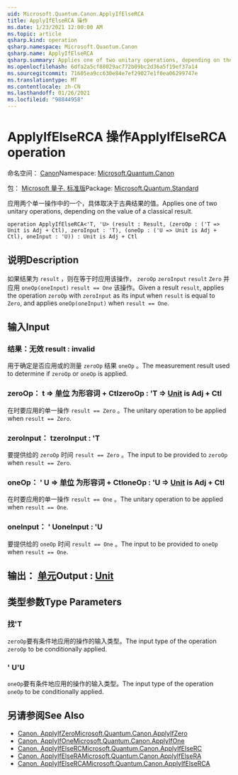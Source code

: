 ```yaml
---
uid: Microsoft.Quantum.Canon.ApplyIfElseRCA
title: ApplyIfElseRCA 操作
ms.date: 1/23/2021 12:00:00 AM
ms.topic: article
qsharp.kind: operation
qsharp.namespace: Microsoft.Quantum.Canon
qsharp.name: ApplyIfElseRCA
qsharp.summary: Applies one of two unitary operations, depending on the value of a classical result.
ms.openlocfilehash: 6dfa2a5cf88029ac772b09bc2d36a5f19ef37a14
ms.sourcegitcommit: 71605ea9cc630e84e7ef29027e1f0ea06299747e
ms.translationtype: MT
ms.contentlocale: zh-CN
ms.lasthandoff: 01/26/2021
ms.locfileid: "98844958"
---
```

# <a name="applyifelserca-operation"></a><span data-ttu-id="da1b0-102">ApplyIfElseRCA 操作</span><span class="sxs-lookup"><span data-stu-id="da1b0-102">ApplyIfElseRCA operation</span></span>

<span data-ttu-id="da1b0-103">命名空间： [Canon](xref:Microsoft.Quantum.Canon)</span><span class="sxs-lookup"><span data-stu-id="da1b0-103">Namespace: [Microsoft.Quantum.Canon](xref:Microsoft.Quantum.Canon)</span></span>

<span data-ttu-id="da1b0-104">包： [Microsoft 量子. 标准版](https://nuget.org/packages/Microsoft.Quantum.Standard)</span><span class="sxs-lookup"><span data-stu-id="da1b0-104">Package: [Microsoft.Quantum.Standard](https://nuget.org/packages/Microsoft.Quantum.Standard)</span></span>


<span data-ttu-id="da1b0-105">应用两个单一操作中的一个，具体取决于古典结果的值。</span><span class="sxs-lookup"><span data-stu-id="da1b0-105">Applies one of two unitary operations, depending on the value of a classical result.</span></span>

```qsharp
operation ApplyIfElseRCA<'T, 'U> (result : Result, (zeroOp : ('T => Unit is Adj + Ctl), zeroInput : 'T), (oneOp : ('U => Unit is Adj + Ctl), oneInput : 'U)) : Unit is Adj + Ctl
```


## <a name="description"></a><span data-ttu-id="da1b0-106">说明</span><span class="sxs-lookup"><span data-stu-id="da1b0-106">Description</span></span>

<span data-ttu-id="da1b0-107">如果结果为 `result` ，则在等于时应用该操作， `zeroOp` `zeroInput` `result` `Zero` 并应用 `oneOp(oneInput)` `result == One` 该操作。</span><span class="sxs-lookup"><span data-stu-id="da1b0-107">Given a result `result`, applies the operation `zeroOp` with `zeroInput` as its input when `result` is equal to `Zero`, and applies `oneOp(oneInput)` when `result == One`.</span></span>

## <a name="input"></a><span data-ttu-id="da1b0-108">输入</span><span class="sxs-lookup"><span data-stu-id="da1b0-108">Input</span></span>

### <a name="result--__invalidresult__"></a><span data-ttu-id="da1b0-109">结果：__无效 <Result>__</span><span class="sxs-lookup"><span data-stu-id="da1b0-109">result : __invalid<Result>__</span></span>

<span data-ttu-id="da1b0-110">用于确定是否应用或的测量 `zeroOp` 结果 `oneOp` 。</span><span class="sxs-lookup"><span data-stu-id="da1b0-110">The measurement result used to determine if `zeroOp` or `oneOp` is applied.</span></span>


### <a name="zeroop--t--unit--is-adj--ctl"></a><span data-ttu-id="da1b0-111">zeroOp： t => [单位](xref:microsoft.quantum.lang-ref.unit)  为形容词 + Ctl</span><span class="sxs-lookup"><span data-stu-id="da1b0-111">zeroOp : 'T => [Unit](xref:microsoft.quantum.lang-ref.unit)  is Adj + Ctl</span></span>

<span data-ttu-id="da1b0-112">在时要应用的单一操作 `result == Zero` 。</span><span class="sxs-lookup"><span data-stu-id="da1b0-112">The unitary operation to be applied when `result == Zero`.</span></span>


### <a name="zeroinput--t"></a><span data-ttu-id="da1b0-113">zeroInput： t</span><span class="sxs-lookup"><span data-stu-id="da1b0-113">zeroInput : 'T</span></span>

<span data-ttu-id="da1b0-114">要提供给的 `zeroOp` 时间 `result == Zero` 。</span><span class="sxs-lookup"><span data-stu-id="da1b0-114">The input to be provided to `zeroOp` when `result == Zero`.</span></span>


### <a name="oneop--u--unit--is-adj--ctl"></a><span data-ttu-id="da1b0-115">oneOp： ' U => [单位](xref:microsoft.quantum.lang-ref.unit)  为形容词 + Ctl</span><span class="sxs-lookup"><span data-stu-id="da1b0-115">oneOp : 'U => [Unit](xref:microsoft.quantum.lang-ref.unit)  is Adj + Ctl</span></span>

<span data-ttu-id="da1b0-116">在时要应用的单一操作 `result == One` 。</span><span class="sxs-lookup"><span data-stu-id="da1b0-116">The unitary operation to be applied when `result == One`.</span></span>


### <a name="oneinput--u"></a><span data-ttu-id="da1b0-117">oneInput： ' U</span><span class="sxs-lookup"><span data-stu-id="da1b0-117">oneInput : 'U</span></span>

<span data-ttu-id="da1b0-118">要提供给的 `oneOp` 时间 `result == One` 。</span><span class="sxs-lookup"><span data-stu-id="da1b0-118">The input to be provided to `oneOp` when `result == One`.</span></span>



## <a name="output--unit"></a><span data-ttu-id="da1b0-119">输出： [单元](xref:microsoft.quantum.lang-ref.unit)</span><span class="sxs-lookup"><span data-stu-id="da1b0-119">Output : [Unit](xref:microsoft.quantum.lang-ref.unit)</span></span>



## <a name="type-parameters"></a><span data-ttu-id="da1b0-120">类型参数</span><span class="sxs-lookup"><span data-stu-id="da1b0-120">Type Parameters</span></span>

### <a name="t"></a><span data-ttu-id="da1b0-121">找</span><span class="sxs-lookup"><span data-stu-id="da1b0-121">'T</span></span>

<span data-ttu-id="da1b0-122">`zeroOp`要有条件地应用的操作的输入类型。</span><span class="sxs-lookup"><span data-stu-id="da1b0-122">The input type of the operation `zeroOp` to be conditionally applied.</span></span>
### <a name="u"></a><span data-ttu-id="da1b0-123">' U</span><span class="sxs-lookup"><span data-stu-id="da1b0-123">'U</span></span>

<span data-ttu-id="da1b0-124">`oneOp`要有条件地应用的操作的输入类型。</span><span class="sxs-lookup"><span data-stu-id="da1b0-124">The input type of the operation `oneOp` to be conditionally applied.</span></span>

## <a name="see-also"></a><span data-ttu-id="da1b0-125">另请参阅</span><span class="sxs-lookup"><span data-stu-id="da1b0-125">See Also</span></span>

- [<span data-ttu-id="da1b0-126">Canon. ApplyIfZero</span><span class="sxs-lookup"><span data-stu-id="da1b0-126">Microsoft.Quantum.Canon.ApplyIfZero</span></span>](xref:Microsoft.Quantum.Canon.ApplyIfZero)
- [<span data-ttu-id="da1b0-127">Canon. ApplyIfOne</span><span class="sxs-lookup"><span data-stu-id="da1b0-127">Microsoft.Quantum.Canon.ApplyIfOne</span></span>](xref:Microsoft.Quantum.Canon.ApplyIfOne)
- [<span data-ttu-id="da1b0-128">Canon. ApplyIfElseRC</span><span class="sxs-lookup"><span data-stu-id="da1b0-128">Microsoft.Quantum.Canon.ApplyIfElseRC</span></span>](xref:Microsoft.Quantum.Canon.ApplyIfElseRC)
- [<span data-ttu-id="da1b0-129">Canon. ApplyIfElseRA</span><span class="sxs-lookup"><span data-stu-id="da1b0-129">Microsoft.Quantum.Canon.ApplyIfElseRA</span></span>](xref:Microsoft.Quantum.Canon.ApplyIfElseRA)
- [<span data-ttu-id="da1b0-130">Canon. ApplyIfElseRCA</span><span class="sxs-lookup"><span data-stu-id="da1b0-130">Microsoft.Quantum.Canon.ApplyIfElseRCA</span></span>](xref:Microsoft.Quantum.Canon.ApplyIfElseRCA)